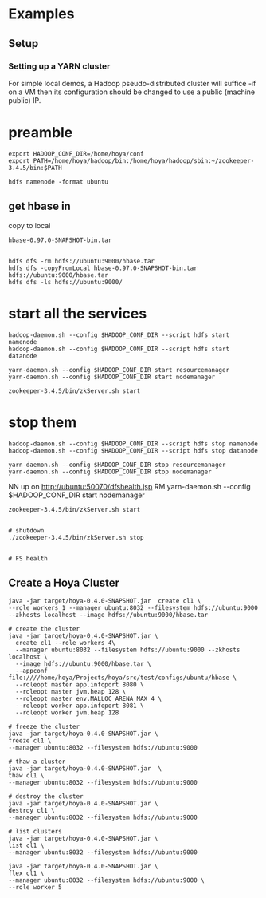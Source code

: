 <!---
  Licensed under the Apache License, Version 2.0 (the "License");
  you may not use this file except in compliance with the License.
  You may obtain a copy of the License at
  
   http://www.apache.org/licenses/LICENSE-2.0
  
  Unless required by applicable law or agreed to in writing, software
  distributed under the License is distributed on an "AS IS" BASIS,
  WITHOUT WARRANTIES OR CONDITIONS OF ANY KIND, either express or implied.
  See the License for the specific language governing permissions and
  limitations under the License. See accompanying LICENSE file.
-->
  
# Examples

 
## Setup
 
### Setting up a YARN cluster
 
For simple local demos, a Hadoop pseudo-distributed cluster will suffice -if on a VM then
its configuration should be changed to use a public (machine public) IP.



# preamble

    export HADOOP_CONF_DIR=/home/hoya/conf
    export PATH=/home/hoya/hadoop/bin:/home/hoya/hadoop/sbin:~/zookeeper-3.4.5/bin:$PATH
    
    hdfs namenode -format ubuntu
  


## get hbase in

copy to local 

    hbase-0.97.0-SNAPSHOT-bin.tar 


    hdfs dfs -rm hdfs://ubuntu:9000/hbase.tar
    hdfs dfs -copyFromLocal hbase-0.97.0-SNAPSHOT-bin.tar hdfs://ubuntu:9000/hbase.tar
    hdfs dfs -ls hdfs://ubuntu:9000/

# start all the services

    hadoop-daemon.sh --config $HADOOP_CONF_DIR --script hdfs start namenode
    hadoop-daemon.sh --config $HADOOP_CONF_DIR --script hdfs start datanode
    
    yarn-daemon.sh --config $HADOOP_CONF_DIR start resourcemanager
    yarn-daemon.sh --config $HADOOP_CONF_DIR start nodemanager
    
    zookeeper-3.4.5/bin/zkServer.sh start
    
    
# stop them

    hadoop-daemon.sh --config $HADOOP_CONF_DIR --script hdfs stop namenode
    hadoop-daemon.sh --config $HADOOP_CONF_DIR --script hdfs stop datanode
    
    yarn-daemon.sh --config $HADOOP_CONF_DIR stop resourcemanager
    yarn-daemon.sh --config $HADOOP_CONF_DIR stop nodemanager
    


NN up on [http://ubuntu:50070/dfshealth.jsp](http://ubuntu:50070/dfshealth.jsp)
RM yarn-daemon.sh --config $HADOOP_CONF_DIR start nodemanager

    zookeeper-3.4.5/bin/zkServer.sh start


    # shutdown
    ./zookeeper-3.4.5/bin/zkServer.sh stop


    # FS health
    
 

 ## Create a Hoya Cluster
 
 
    java -jar target/hoya-0.4.0-SNAPSHOT.jar  create cl1 \
    --role workers 1 --manager ubuntu:8032 --filesystem hdfs://ubuntu:9000 --zkhosts localhost --image hdfs://ubuntu:9000/hbase.tar
    
    # create the cluster
    java -jar target/hoya-0.4.0-SNAPSHOT.jar \
      create cl1 --role workers 4\
      --manager ubuntu:8032 --filesystem hdfs://ubuntu:9000 --zkhosts localhost \
      --image hdfs://ubuntu:9000/hbase.tar \
      --appconf file:////home/hoya/Projects/hoya/src/test/configs/ubuntu/hbase \
      --roleopt master app.infoport 8080 \
      --roleopt master jvm.heap 128 \
      --roleopt master env.MALLOC_ARENA_MAX 4 \
      --roleopt worker app.infoport 8081 \
      --roleopt worker jvm.heap 128 

    # freeze the cluster
    java -jar target/hoya-0.4.0-SNAPSHOT.jar \
    freeze cl1 \
    --manager ubuntu:8032 --filesystem hdfs://ubuntu:9000

    # thaw a cluster
    java -jar target/hoya-0.4.0-SNAPSHOT.jar  \
    thaw cl1 \
    --manager ubuntu:8032 --filesystem hdfs://ubuntu:9000

    # destroy the cluster
    java -jar target/hoya-0.4.0-SNAPSHOT.jar \
    destroy cl1 \
    --manager ubuntu:8032 --filesystem hdfs://ubuntu:9000

    # list clusters
    java -jar target/hoya-0.4.0-SNAPSHOT.jar \
    list cl1 \
    --manager ubuntu:8032 --filesystem hdfs://ubuntu:9000
    
    java -jar target/hoya-0.4.0-SNAPSHOT.jar \
    flex cl1 \
    --manager ubuntu:8032 --filesystem hdfs://ubuntu:9000 \
    --role worker 5
    
    
      